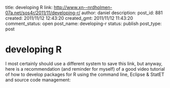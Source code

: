 title: developing R
link: http://www.xn--nrdholmen-07a.net/sos4r/2011/11/developing-r/
author: daniel
description: 
post_id: 881
created: 2011/11/12 12:43:20
created_gmt: 2011/11/12 11:43:20
comment_status: open
post_name: developing-r
status: publish
post_type: post

# developing R

I most certainly should use a different system to save this link, but anyway, here is a recommendation (and reminder for myself) of a good video tutorial of how to develop packages for R using the command line, Eclipse & StatET and source code management: